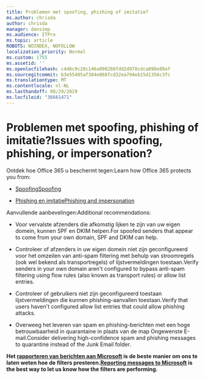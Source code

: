 ```yaml
---
title: Problemen met spoofing, phishing of imitatie?
ms.author: chrisda
author: chrisda
manager: dansimp
ms.audience: ITPro
ms.topic: article
ROBOTS: NOINDEX, NOFOLLOW
localization_priority: Normal
ms.custom: 1755
ms.assetid: ''
ms.openlocfilehash: c4d6c9c28c146a098288fdd2d978cdca098e89af
ms.sourcegitcommit: b3e55405af384e868fcd32ea794eb15d1356c3fc
ms.translationtype: MT
ms.contentlocale: nl-NL
ms.lasthandoff: 08/29/2019
ms.locfileid: "36661471"
---
```

# <a name="issues-with-spoofing-phishing-or-impersonation"></a><span data-ttu-id="33e9e-102">Problemen met spoofing, phishing of imitatie?</span><span class="sxs-lookup"><span data-stu-id="33e9e-102">Issues with spoofing, phishing, or impersonation?</span></span>

<span data-ttu-id="33e9e-103">Ontdek hoe Office 365 u beschermt tegen:</span><span class="sxs-lookup"><span data-stu-id="33e9e-103">Learn how Office 365 protects you from:</span></span>

- [<span data-ttu-id="33e9e-104">Spoofing</span><span class="sxs-lookup"><span data-stu-id="33e9e-104">Spoofing</span></span>](https://docs.microsoft.com/office365/securitycompliance/anti-spoofing-protection)

- [<span data-ttu-id="33e9e-105">Phishing en imitatie</span><span class="sxs-lookup"><span data-stu-id="33e9e-105">Phishing and impersonation</span></span>](https://docs.microsoft.com/office365/securitycompliance/atp-anti-phishing)

<span data-ttu-id="33e9e-106">Aanvullende aanbevelingen:</span><span class="sxs-lookup"><span data-stu-id="33e9e-106">Additional recommendations:</span></span>

- <span data-ttu-id="33e9e-107">Voor vervalste afzenders die afkomstig lijken te zijn van uw eigen domein, kunnen SPF en DKIM helpen.</span><span class="sxs-lookup"><span data-stu-id="33e9e-107">For spoofed senders that appear to come from your own domain, SPF and DKIM can help.</span></span>

- <span data-ttu-id="33e9e-108">Controleer of afzenders in uw eigen domein niet zijn geconfigureerd voor het omzeilen van anti-spam filtering met behulp van stroomregels (ook wel bekend als transportregels) of lijstvermeldingen toestaan.</span><span class="sxs-lookup"><span data-stu-id="33e9e-108">Verify senders in your own domain aren't configured to bypass anti-spam filtering using flow rules (also known as transport rules) or allow list entries.</span></span>

- <span data-ttu-id="33e9e-109">Controleer of gebruikers niet zijn geconfigureerd toestaan lijstvermeldingen die kunnen phishing-aanvallen toestaan.</span><span class="sxs-lookup"><span data-stu-id="33e9e-109">Verify that users haven't configured allow list entries that could allow phishing attacks.</span></span>

- <span data-ttu-id="33e9e-110">Overweeg het leveren van spam en phishing-berichten met een hoge betrouwbaarheid in quarantaine in plaats van de map Ongewenste E-mail.</span><span class="sxs-lookup"><span data-stu-id="33e9e-110">Consider delivering high-confidence spam and phishing messages to quarantine instead of the Junk Email folder.</span></span>

<span data-ttu-id="33e9e-111">**Het [rapporteren van berichten aan Microsoft](https://support.office.com/article/b5caa9f1-cdf3-4443-af8c-ff724ea719d2) is de beste manier om ons te laten weten hoe de filters presteren.**</span><span class="sxs-lookup"><span data-stu-id="33e9e-111">**[Reporting messages to Microsoft](https://support.office.com/article/b5caa9f1-cdf3-4443-af8c-ff724ea719d2) is the best way to let us know how the filters are performing.**</span></span>
